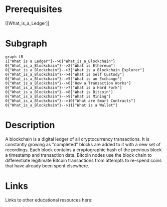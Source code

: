 # Prerequisites
[[What_is_a_Ledger]]



# Subgraph

```mermaid
graph LR
1["What is a Ledger"]-->0{"What_is_a_Blockchain"}
0{"What_is_a_Blockchain"}-->2["What is Ethereum"]
0{"What_is_a_Blockchain"}-->3["What is a Blockchain Explorer"]
0{"What_is_a_Blockchain"}-->4["What is Self Custody"]
0{"What_is_a_Blockchain"}-->5["What is an Exchange"]
0{"What_is_a_Blockchain"}-->6["How a Transaction Works"]
0{"What_is_a_Blockchain"}-->7["What is a Hard Fork"]
0{"What_is_a_Blockchain"}-->8["What is Bitcoin"]
0{"What_is_a_Blockchain"}-->9["What is Mining"]
0{"What_is_a_Blockchain"}-->10["What are Smart Contracts"]
0{"What_is_a_Blockchain"}-->11["What is a Wallet"]
```



# Description
A blockchain is a digital ledger of all cryptocurrency transactions. It is constantly growing as "completed" blocks are added to it with a new set of recordings. Each block contains a cryptographic hash of the previous block a timestamp and transaction data. Bitcoin nodes use the block chain to differentiate legitimate Bitcoin transactions from attempts to re-spend coins that have already been spent elsewhere.

# Links
Links to other educational resources here: